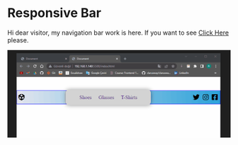 # Responsive Bar
Hi dear visitor, my navigation bar work is here. If you want to see [Click Here](https://ridvankoseler.github.io/Navigation_Bar_Responsive/) please.


![](Animation.gif)
